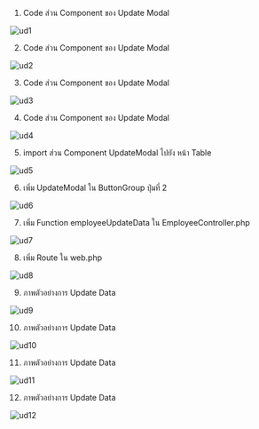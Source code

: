 
1.  Code ส่วน Component ของ Update Modal

![ud1](https://user-images.githubusercontent.com/69668143/164056800-abde6e27-4f5a-455d-96aa-01883f1bf31a.jpeg)

2. Code ส่วน Component ของ Update Modal

![ud2](https://user-images.githubusercontent.com/69668143/164056808-db96fa35-07e6-47f6-a851-0e91a1040b76.jpeg)

3. Code ส่วน Component ของ Update Modal

![ud3](https://user-images.githubusercontent.com/69668143/164056814-05548dc5-65a6-4355-8ca2-4adc76b8483d.jpeg)

4. Code ส่วน Component ของ Update Modal

![ud4](https://user-images.githubusercontent.com/69668143/164056818-3c1a7f3f-27b1-4723-b830-f73ddf6f31df.jpeg)

5. import ส่วน Component UpdateModal ไปยัง หน้า Table

![ud5](https://user-images.githubusercontent.com/69668143/164056624-b92bd396-5f76-4bcd-9d6e-cc73ce90a5d2.jpeg)

6. เพิ่ม UpdateModal ใน ButtonGroup ปุ่มที่ 2 

![ud6](https://user-images.githubusercontent.com/69668143/164056634-c2f5f42e-c15d-4d03-a1b8-84a129eb3736.jpeg)

7. เพิ่ม Function employeeUpdateData ใน EmployeeController.php 

![ud7](https://user-images.githubusercontent.com/69668143/164056637-8f41c55d-ccf2-4c78-9877-f2992fba5d87.jpeg)

8. เพิ่ม Route ใน web.php

![ud8](https://user-images.githubusercontent.com/69668143/164056638-78ef6979-e53c-4088-8d25-a9043b12e9b2.jpeg)

9. ภาพตัวอย่างการ Update Data

![ud9](https://user-images.githubusercontent.com/69668143/164056641-ea34d173-e50c-4e2c-a7e0-0665cf62213b.jpeg)

10. ภาพตัวอย่างการ Update Data

![ud10](https://user-images.githubusercontent.com/69668143/164056643-4fd614ee-df80-4825-8bd9-ac7d2ef1ccb7.jpeg)

11. ภาพตัวอย่างการ Update Data

![ud11](https://user-images.githubusercontent.com/69668143/164056646-63c21555-6122-499d-b02c-1b73ffb4e0df.jpeg)

12. ภาพตัวอย่างการ Update Data

![ud12](https://user-images.githubusercontent.com/69668143/164056648-5f436676-d3e9-409c-976e-c17e285581a9.jpeg)

